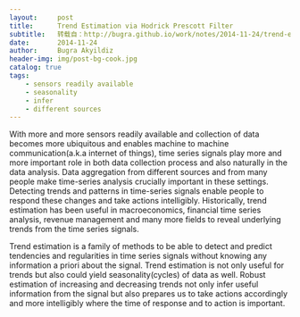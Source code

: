 ```yaml
---
layout:     post
title:      Trend Estimation via Hodrick Prescott Filter
subtitle:   转载自：http://bugra.github.io/work/notes/2014-11-24/trend-estimation-via-hodrick-prescott-filter/
date:       2014-11-24
author:     Bugra Akyildiz
header-img: img/post-bg-cook.jpg
catalog: true
tags:
    - sensors readily available
    - seasonality
    - infer
    - different sources
---
```


With more and more sensors readily available and collection of data becomes more ubiquitous and enables machine to machine communication(a.k.a internet of things), time series signals play more and more important role in both data collection process and also naturally in the data analysis. Data aggregation from different sources and from many people make time-series analysis crucially important in these settings. 
Detecting trends and patterns in time-series signals enable people to respond these changes and take actions intelligibly. Historically, trend estimation has been useful in macroeconomics, financial time series analysis, revenue management and many more fields to reveal underlying trends from the time series signals.

Trend estimation is a family of methods to be able to detect and predict tendencies and regularities in time series signals without knowing any information a priori about the signal. Trend estimation is not only useful for trends but also could yield seasonality(cycles) of data as well. Robust estimation of increasing and decreasing trends not only infer useful information from the signal but also prepares us to take actions accordingly and more intelligibly where the time of response and to action is important.
